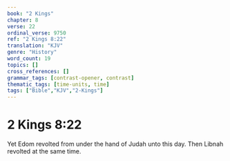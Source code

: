 ```yaml
---
book: "2 Kings"
chapter: 8
verse: 22
ordinal_verse: 9750
ref: "2 Kings 8:22"
translation: "KJV"
genre: "History"
word_count: 19
topics: []
cross_references: []
grammar_tags: [contrast-opener, contrast]
thematic_tags: [time-units, time]
tags: ["Bible","KJV","2-Kings"]
---
```


# 2 Kings 8:22

Yet Edom revolted from under the hand of Judah unto this day. Then Libnah revolted at the same time.
